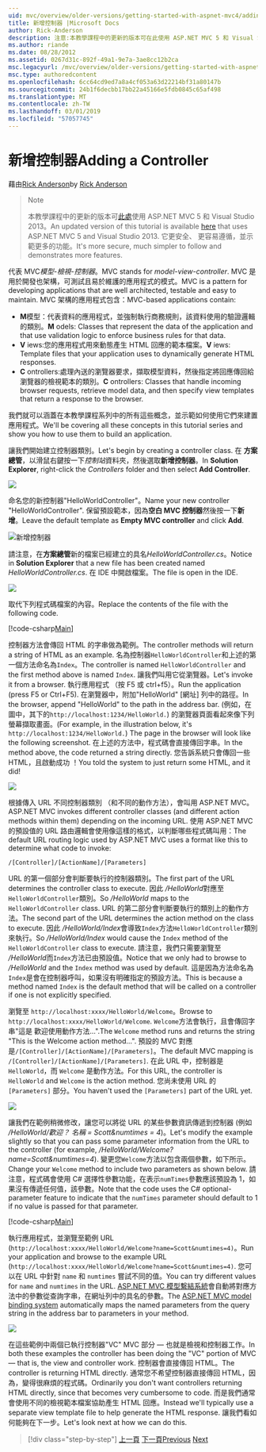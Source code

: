 ```yaml
---
uid: mvc/overview/older-versions/getting-started-with-aspnet-mvc4/adding-a-controller
title: 新增控制器 |Microsoft Docs
author: Rick-Anderson
description: 注意:本教學課程中的更新的版本可在此使用 ASP.NET MVC 5 和 Visual Studio 2013。 這是更安全、 更容易遵循，並示範...
ms.author: riande
ms.date: 08/28/2012
ms.assetid: 0267d31c-892f-49a1-9e7a-3ae8cc12b2ca
msc.legacyurl: /mvc/overview/older-versions/getting-started-with-aspnet-mvc4/adding-a-controller
msc.type: authoredcontent
ms.openlocfilehash: 6cc64cd9ed7a8a4cf053a63d22214bf31a80147b
ms.sourcegitcommit: 24b1f6decbb17bb22a45166e5fdb0845c65af498
ms.translationtype: MT
ms.contentlocale: zh-TW
ms.lasthandoff: 03/01/2019
ms.locfileid: "57057745"
---
```

<a name="adding-a-controller"></a><span data-ttu-id="af1c8-104">新增控制器</span><span class="sxs-lookup"><span data-stu-id="af1c8-104">Adding a Controller</span></span>
====================
<span data-ttu-id="af1c8-105">藉由[Rick Anderson]((https://twitter.com/RickAndMSFT))</span><span class="sxs-lookup"><span data-stu-id="af1c8-105">by [Rick Anderson]((https://twitter.com/RickAndMSFT))</span></span>

> > [!NOTE]
> > <span data-ttu-id="af1c8-106">本教學課程中的更新的版本可[此處](../../getting-started/introduction/getting-started.md)使用 ASP.NET MVC 5 和 Visual Studio 2013。</span><span class="sxs-lookup"><span data-stu-id="af1c8-106">An updated version of this tutorial is available [here](../../getting-started/introduction/getting-started.md) that uses ASP.NET MVC 5 and Visual Studio 2013.</span></span> <span data-ttu-id="af1c8-107">它更安全、 更容易遵循，並示範更多的功能。</span><span class="sxs-lookup"><span data-stu-id="af1c8-107">It's more secure, much simpler to follow and demonstrates more features.</span></span>


<span data-ttu-id="af1c8-108">代表 MVC*模型-檢視-控制器*。</span><span class="sxs-lookup"><span data-stu-id="af1c8-108">MVC stands for *model-view-controller*.</span></span> <span data-ttu-id="af1c8-109">MVC 是用於開發也架構，可測試且易於維護的應用程式的模式。</span><span class="sxs-lookup"><span data-stu-id="af1c8-109">MVC is a pattern for developing applications that are well architected, testable and easy to maintain.</span></span> <span data-ttu-id="af1c8-110">MVC 架構的應用程式包含：</span><span class="sxs-lookup"><span data-stu-id="af1c8-110">MVC-based applications contain:</span></span>

- <span data-ttu-id="af1c8-111">**M**模型：代表資料的應用程式，並強制執行商務規則，該資料使用的驗證邏輯的類別。</span><span class="sxs-lookup"><span data-stu-id="af1c8-111">**M** odels: Classes that represent the data of the application and that use validation logic to enforce business rules for that data.</span></span>
- <span data-ttu-id="af1c8-112">**V** iews:您的應用程式用來動態產生 HTML 回應的範本檔案。</span><span class="sxs-lookup"><span data-stu-id="af1c8-112">**V** iews: Template files that your application uses to dynamically generate HTML responses.</span></span>
- <span data-ttu-id="af1c8-113">**C** ontrollers:處理內送的瀏覽器要求，擷取模型資料，然後指定將回應傳回給瀏覽器的檢視範本的類別。</span><span class="sxs-lookup"><span data-stu-id="af1c8-113">**C** ontrollers: Classes that handle incoming browser requests, retrieve model data, and then specify view templates that return a response to the browser.</span></span>

<span data-ttu-id="af1c8-114">我們就可以涵蓋在本教學課程系列中的所有這些概念，並示範如何使用它們來建置應用程式。</span><span class="sxs-lookup"><span data-stu-id="af1c8-114">We'll be covering all these concepts in this tutorial series and show you how to use them to build an application.</span></span>

<span data-ttu-id="af1c8-115">讓我們開始建立控制器類別。</span><span class="sxs-lookup"><span data-stu-id="af1c8-115">Let's begin by creating a controller class.</span></span> <span data-ttu-id="af1c8-116">在 **方案總管**，以滑鼠右鍵按一下*控制站*資料夾，然後選取**新增控制器**。</span><span class="sxs-lookup"><span data-stu-id="af1c8-116">In **Solution Explorer**, right-click the *Controllers* folder and then select **Add Controller**.</span></span>

![](adding-a-controller/_static/image1.png)

<span data-ttu-id="af1c8-117">命名您的新控制器&quot;HelloWorldController&quot;。</span><span class="sxs-lookup"><span data-stu-id="af1c8-117">Name your new controller &quot;HelloWorldController&quot;.</span></span> <span data-ttu-id="af1c8-118">保留預設範本，因為**空白 MVC 控制器**然後按一下**新增**。</span><span class="sxs-lookup"><span data-stu-id="af1c8-118">Leave the default template as **Empty MVC controller** and click **Add**.</span></span>

![新增控制器](adding-a-controller/_static/image2.png)

<span data-ttu-id="af1c8-120">請注意，在**方案總管**新的檔案已經建立的具名*HelloWorldController.cs*。</span><span class="sxs-lookup"><span data-stu-id="af1c8-120">Notice in **Solution Explorer** that a new file has been created named *HelloWorldController.cs*.</span></span> <span data-ttu-id="af1c8-121">在 IDE 中開啟檔案。</span><span class="sxs-lookup"><span data-stu-id="af1c8-121">The file is open in the IDE.</span></span>

![](adding-a-controller/_static/image3.png)

<span data-ttu-id="af1c8-122">取代下列程式碼檔案的內容。</span><span class="sxs-lookup"><span data-stu-id="af1c8-122">Replace the contents of the file with the following code.</span></span>

[!code-csharp[Main](adding-a-controller/samples/sample1.cs)]

<span data-ttu-id="af1c8-123">控制器方法會傳回 HTML 的字串做為範例。</span><span class="sxs-lookup"><span data-stu-id="af1c8-123">The controller methods will return a string of HTML as an example.</span></span> <span data-ttu-id="af1c8-124">名為控制器`HelloWorldController`和上述的第一個方法命名為`Index`。</span><span class="sxs-lookup"><span data-stu-id="af1c8-124">The controller is named `HelloWorldController` and the first method above is named `Index`.</span></span> <span data-ttu-id="af1c8-125">讓我們叫用它從瀏覽器。</span><span class="sxs-lookup"><span data-stu-id="af1c8-125">Let's invoke it from a browser.</span></span> <span data-ttu-id="af1c8-126">執行應用程式 （按 F5 或 ctrl+f5）。</span><span class="sxs-lookup"><span data-stu-id="af1c8-126">Run the application (press F5 or Ctrl+F5).</span></span> <span data-ttu-id="af1c8-127">在瀏覽器中，附加&quot;HelloWorld&quot; [網址] 列中的路徑。</span><span class="sxs-lookup"><span data-stu-id="af1c8-127">In the browser, append &quot;HelloWorld&quot; to the path in the address bar.</span></span> <span data-ttu-id="af1c8-128">(例如，在圖中，其下的`http://localhost:1234/HelloWorld.`) 的瀏覽器頁面看起來像下列螢幕擷取畫面。</span><span class="sxs-lookup"><span data-stu-id="af1c8-128">(For example, in the illustration below, it's `http://localhost:1234/HelloWorld.`) The page in the browser will look like the following screenshot.</span></span> <span data-ttu-id="af1c8-129">在上述的方法中，程式碼會直接傳回字串。</span><span class="sxs-lookup"><span data-stu-id="af1c8-129">In the method above, the code returned a string directly.</span></span> <span data-ttu-id="af1c8-130">您告訴系統只會傳回一些 HTML，且啟動成功 ！</span><span class="sxs-lookup"><span data-stu-id="af1c8-130">You told the system to just return some HTML, and it did!</span></span>

![](adding-a-controller/_static/image4.png)

<span data-ttu-id="af1c8-131">根據傳入 URL 不同控制器類別 （和不同的動作方法），會叫用 ASP.NET MVC。</span><span class="sxs-lookup"><span data-stu-id="af1c8-131">ASP.NET MVC invokes different controller classes (and different action methods within them) depending on the incoming URL.</span></span> <span data-ttu-id="af1c8-132">使用 ASP.NET MVC 的預設值的 URL 路由邏輯會使用像這樣的格式，以判斷哪些程式碼叫用：</span><span class="sxs-lookup"><span data-stu-id="af1c8-132">The default URL routing logic used by ASP.NET MVC uses a format like this to determine what code to invoke:</span></span>

`/[Controller]/[ActionName]/[Parameters]`

<span data-ttu-id="af1c8-133">URL 的第一個部分會判斷要執行的控制器類別。</span><span class="sxs-lookup"><span data-stu-id="af1c8-133">The first part of the URL determines the controller class to execute.</span></span> <span data-ttu-id="af1c8-134">因此 */HelloWorld*對應至`HelloWorldController`類別。</span><span class="sxs-lookup"><span data-stu-id="af1c8-134">So */HelloWorld* maps to the `HelloWorldController` class.</span></span> <span data-ttu-id="af1c8-135">URL 的第二部分會判斷要執行的類別上的動作方法。</span><span class="sxs-lookup"><span data-stu-id="af1c8-135">The second part of the URL determines the action method on the class to execute.</span></span> <span data-ttu-id="af1c8-136">因此 */HelloWorld/Index*會導致`Index`方法`HelloWorldController`類別來執行。</span><span class="sxs-lookup"><span data-stu-id="af1c8-136">So */HelloWorld/Index* would cause the `Index` method of the `HelloWorldController` class to execute.</span></span> <span data-ttu-id="af1c8-137">請注意，我們只需要瀏覽至 */HelloWorld*而`Index`方法已由預設值。</span><span class="sxs-lookup"><span data-stu-id="af1c8-137">Notice that we only had to browse to */HelloWorld* and the `Index` method was used by default.</span></span> <span data-ttu-id="af1c8-138">這是因為方法命名為`Index`是會在控制器呼叫，如果沒有明確指定的預設方法。</span><span class="sxs-lookup"><span data-stu-id="af1c8-138">This is because a method named `Index` is the default method that will be called on a controller if one is not explicitly specified.</span></span>

<span data-ttu-id="af1c8-139">瀏覽至 `http://localhost:xxxx/HelloWorld/Welcome`。</span><span class="sxs-lookup"><span data-stu-id="af1c8-139">Browse to `http://localhost:xxxx/HelloWorld/Welcome`.</span></span> <span data-ttu-id="af1c8-140">`Welcome`方法會執行，且會傳回字串&quot;這是 歡迎使用動作方法...&quot;.</span><span class="sxs-lookup"><span data-stu-id="af1c8-140">The `Welcome` method runs and returns the string &quot;This is the Welcome action method...&quot;.</span></span> <span data-ttu-id="af1c8-141">預設的 MVC 對應是`/[Controller]/[ActionName]/[Parameters]`。</span><span class="sxs-lookup"><span data-stu-id="af1c8-141">The default MVC mapping is `/[Controller]/[ActionName]/[Parameters]`.</span></span> <span data-ttu-id="af1c8-142">在此 URL 中，控制器是 `HelloWorld`，而 `Welcome` 是動作方法。</span><span class="sxs-lookup"><span data-stu-id="af1c8-142">For this URL, the controller is `HelloWorld` and `Welcome` is the action method.</span></span> <span data-ttu-id="af1c8-143">您尚未使用 URL 的 `[Parameters]` 部分。</span><span class="sxs-lookup"><span data-stu-id="af1c8-143">You haven't used the `[Parameters]` part of the URL yet.</span></span>

![](adding-a-controller/_static/image5.png)

<span data-ttu-id="af1c8-144">讓我們在範例稍微修改，讓您可以將從 URL 的某些參數資訊傳遞到控制器 (例如 */HelloWorld/歡迎？ 名稱 = Scott&amp;numtimes = 4*)。</span><span class="sxs-lookup"><span data-stu-id="af1c8-144">Let's modify the example slightly so that you can pass some parameter information from the URL to the controller (for example, */HelloWorld/Welcome?name=Scott&amp;numtimes=4*).</span></span> <span data-ttu-id="af1c8-145">變更您`Welcome`方法以包含兩個參數，如下所示。</span><span class="sxs-lookup"><span data-stu-id="af1c8-145">Change your `Welcome` method to include two parameters as shown below.</span></span> <span data-ttu-id="af1c8-146">請注意，程式碼會使用 C# 選擇性參數功能，在表示`numTimes`參數應該預設為 1，如果沒有傳遞任何值，該參數。</span><span class="sxs-lookup"><span data-stu-id="af1c8-146">Note that the code uses the C# optional-parameter feature to indicate that the `numTimes` parameter should default to 1 if no value is passed for that parameter.</span></span>

[!code-csharp[Main](adding-a-controller/samples/sample2.cs)]

<span data-ttu-id="af1c8-147">執行應用程式，並瀏覽至範例 URL (`http://localhost:xxxx/HelloWorld/Welcome?name=Scott&numtimes=4)`。</span><span class="sxs-lookup"><span data-stu-id="af1c8-147">Run your application and browse to the example URL (`http://localhost:xxxx/HelloWorld/Welcome?name=Scott&numtimes=4)`.</span></span> <span data-ttu-id="af1c8-148">您可以在 URL 中針對 `name` 和 `numtimes` 嘗試不同的值。</span><span class="sxs-lookup"><span data-stu-id="af1c8-148">You can try different values for `name` and `numtimes` in the URL.</span></span> <span data-ttu-id="af1c8-149">[ASP.NET MVC 模型繫結系統](http://odetocode.com/Blogs/scott/archive/2009/04/27/6-tips-for-asp-net-mvc-model-binding.aspx)會自動將對應方法中的參數從查詢字串，在網址列中的具名的參數。</span><span class="sxs-lookup"><span data-stu-id="af1c8-149">The [ASP.NET MVC model binding system](http://odetocode.com/Blogs/scott/archive/2009/04/27/6-tips-for-asp-net-mvc-model-binding.aspx) automatically maps the named parameters from the query string in the address bar to parameters in your method.</span></span>

![](adding-a-controller/_static/image6.png)

<span data-ttu-id="af1c8-150">在這些範例中兩個已執行控制器&quot;VC&quot; MVC 部分 — 也就是檢視和控制器工作。</span><span class="sxs-lookup"><span data-stu-id="af1c8-150">In both these examples the controller has been doing the &quot;VC&quot; portion of MVC — that is, the view and controller work.</span></span> <span data-ttu-id="af1c8-151">控制器會直接傳回 HTML。</span><span class="sxs-lookup"><span data-stu-id="af1c8-151">The controller is returning HTML directly.</span></span> <span data-ttu-id="af1c8-152">通常您不希望控制器直接傳回 HTML，因為，變得很麻煩的程式碼。</span><span class="sxs-lookup"><span data-stu-id="af1c8-152">Ordinarily you don't want controllers returning HTML directly, since that becomes very cumbersome to code.</span></span> <span data-ttu-id="af1c8-153">而是我們通常會使用不同的檢視範本檔案協助產生 HTML 回應。</span><span class="sxs-lookup"><span data-stu-id="af1c8-153">Instead we'll typically use a separate view template file to help generate the HTML response.</span></span> <span data-ttu-id="af1c8-154">讓我們看如何能夠在下一步。</span><span class="sxs-lookup"><span data-stu-id="af1c8-154">Let's look next at how we can do this.</span></span>

> [!div class="step-by-step"]
> <span data-ttu-id="af1c8-155">[上一頁](intro-to-aspnet-mvc-4.md)
> [下一頁](adding-a-view.md)</span><span class="sxs-lookup"><span data-stu-id="af1c8-155">[Previous](intro-to-aspnet-mvc-4.md)
[Next](adding-a-view.md)</span></span>
